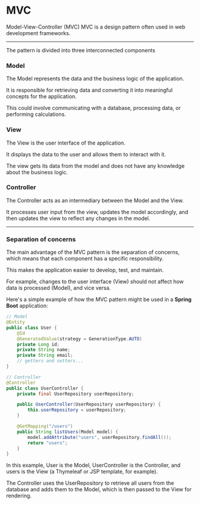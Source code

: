 # MVC

Model-View-Controller (MVC)  MVC is a design pattern often used in web development frameworks.

---

The pattern is divided into three interconnected components

### Model

The Model represents the data and the business logic of the application.

It is responsible for retrieving data and converting it into meaningful concepts for the application.

This could involve communicating with a database, processing data, or performing calculations.

### View

The View is the user interface of the application.

It displays the data to the user and allows them to interact with it.

The view gets its data from the model and does not have any knowledge about the business logic.

### Controller

The Controller acts as an intermediary between the Model and the View.

It processes user input from the view, updates the model accordingly, and then updates the view to reflect any changes in the model.

---

### Separation of concerns

The main advantage of the MVC pattern is the separation of concerns, which means that each component has a specific responsibility.

This makes the application easier to develop, test, and maintain.

For example, changes to the user interface (View) should not affect how data is processed (Model), and vice versa. 

Here's a simple example of how the MVC pattern might be used in a **Spring Boot** application:

```java
// Model
@Entity
public class User {
    @Id
    @GeneratedValue(strategy = GenerationType.AUTO)
    private Long id;
    private String name;
    private String email;
    // getters and setters...
}

// Controller
@Controller
public class UserController {
    private final UserRepository userRepository;

    public UserController(UserRepository userRepository) {
        this.userRepository = userRepository;
    }

    @GetMapping("/users")
    public String listUsers(Model model) {
        model.addAttribute("users", userRepository.findAll());
        return "users";
    }
}
```

In this example, User is the Model, UserController is the Controller, and users is the View (a Thymeleaf or JSP template, for example).

The Controller uses the UserRepository to retrieve all users from the database and adds them to the Model, which is then passed to the View for rendering.